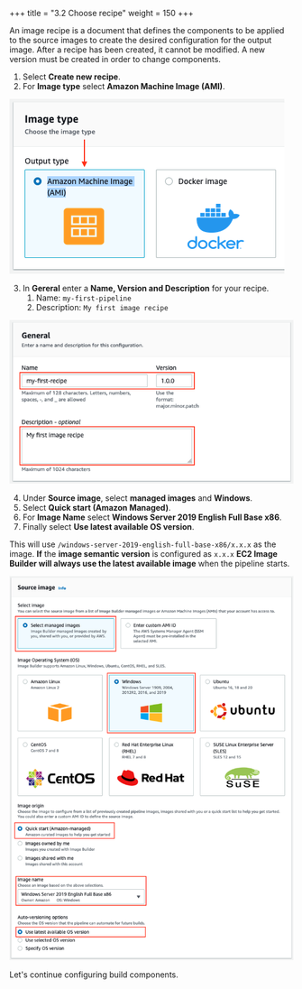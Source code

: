 +++
title = "3.2 Choose recipe"
weight = 150
+++

An image recipe is a document that defines the components to be applied to the source images to create the desired configuration for the output image. After a recipe has been created, it cannot be modified. A new version must be created in order to change components.

   
1. Select **Create new recipe**.
2. For **Image type** select **Amazon Machine Image (AMI)**.

![Output type](outputtype.png)

3. In **Gereral** enter a **Name, Version and Description** for your recipe.
   1. Name: `my-first-pipeline`
   2. Description: `My first image recipe`

![Image Builder Recipe](recipe.png)

4. Under **Source image**, select **managed images** and **Windows**.
5. Select **Quick start (Amazon Managed)**.
6. For **Image Name** select **Windows Server 2019 English Full Base x86**.
7. Finally select **Use latest available OS version**.

This will use `/windows-server-2019-english-full-base-x86/x.x.x` as the image. **If** the **image semantic version** is configured as `x.x.x` **EC2 Image Builder will always use the latest available image** when the pipeline starts.

![Image Builder Source Image](sourceimage.png)

Let's continue configuring build components.